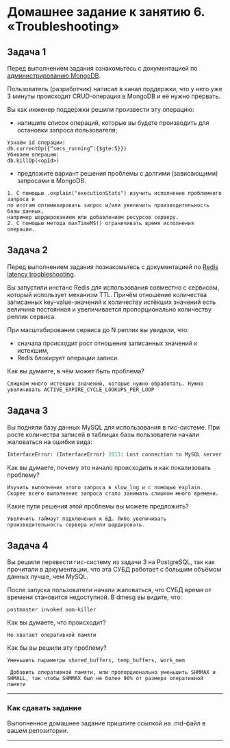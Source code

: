 # Домашнее задание к занятию 6. «Troubleshooting»## Задача 1Перед выполнением задания ознакомьтесь с документацией по [администрированию MongoDB](https://docs.mongodb.com/manual/administration/).Пользователь (разработчик) написал в канал поддержки, что у него уже 3 минуты происходит CRUD-операция в MongoDB и её нужно прервать. Вы как инженер поддержки решили произвести эту операцию:- напишите список операций, которые вы будете производить для остановки запроса пользователя;```Узнаём id операции:db.currentOp({“secs_running”:{$gte:5}})Убиваем операцию:db.killOp(<opId>)```- предложите вариант решения проблемы с долгими (зависающими) запросами в MongoDB.```1. C помощью .explain("executionStats") изучить исполнение проблемного запроса и по итогам оптимизировать запрос и/или увеличить производительность базы данных, например шардированием или добавлением ресурсов серверу.2. С помощью метода maxTimeMS() ограничивать время исполнения операции.```## Задача 2Перед выполнением задания познакомьтесь с документацией по [Redis latency troobleshooting](https://redis.io/topics/latency).Вы запустили инстанс Redis для использования совместно с сервисом, который использует механизм TTL. Причём отношение количества записанных key-value-значений к количеству истёкших значений есть величина постоянная иувеличивается пропорционально количеству реплик сервиса. При масштабировании сервиса до N реплик вы увидели, что:- сначала происходит рост отношения записанных значений к истекшим,- Redis блокирует операции записи.Как вы думаете, в чём может быть проблема?```Слишком много истекших значений, которые нужно обработать. Нужно увеличивать ACTIVE_EXPIRE_CYCLE_LOOKUPS_PER_LOOP``` ## Задача 3Вы подняли базу данных MySQL для использования в гис-системе. При росте количества записей в таблицах базыпользователи начали жаловаться на ошибки вида:```pythonInterfaceError: (InterfaceError) 2013: Lost connection to MySQL server during query u'SELECT..... '```Как вы думаете, почему это начало происходить и как локализовать проблему?```Изучить выполнение этого запроса в slow_log и с помощью explain. Скорее всего выполнение запроса стало занимать слишком много времени.```Какие пути решения этой проблемы вы можете предложить?```Увеличить таймаут подключения к БД. Либо увеличивать производительность сервера и/или шардировать.```## Задача 4Вы решили перевести гис-систему из задачи 3 на PostgreSQL, так как прочитали в документации, что эта СУБД работает с большим объёмом данных лучше, чем MySQL.После запуска пользователи начали жаловаться, что СУБД время от времени становится недоступной. В dmesg вы видите, что:`postmaster invoked oom-killer`Как вы думаете, что происходит?```Не хватает оперативной памяти```Как бы вы решили эту проблему?```Уменьшить параметры shared_buffers, temp_buffers, work_mem`````` Добавить оперативной памяти, или пропорционально уменьшить SHMMAX и SHMALL, так чтобы SHMMAX был не более 90% от размера оперативной памяти```---### Как cдавать заданиеВыполненное домашнее задание пришлите ссылкой на .md-файл в вашем репозитории.---